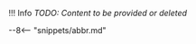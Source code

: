 <!-- SPDX-License-Identifier: CC-BY-4.0 -->
<!-- Copyright Contributors to the ODPi Egeria project 2021. -->

!!! Info
    _TODO: Content to be provided or deleted_ 

--8<-- "snippets/abbr.md"